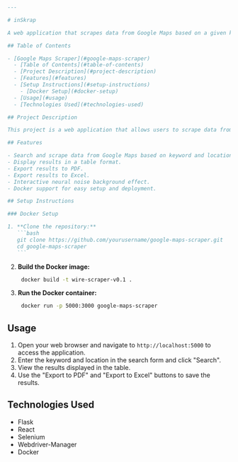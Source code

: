 ````markdown
---

# inSkrap

A web application that scrapes data from Google Maps based on a given keyword and location, and displays the results. Users can export the results to PDF and Excel formats. Now with Docker support!

## Table of Contents

- [Google Maps Scraper](#google-maps-scraper)
  - [Table of Contents](#table-of-contents)
  - [Project Description](#project-description)
  - [Features](#features)
  - [Setup Instructions](#setup-instructions)
    - [Docker Setup](#docker-setup)
  - [Usage](#usage)
  - [Technologies Used](#technologies-used)

## Project Description

This project is a web application that allows users to scrape data from Google Maps based on a specified keyword and location. The application displays the results in a table and provides options to export the data to PDF and Excel formats. Now, the application can be easily set up and run using Docker.

## Features

- Search and scrape data from Google Maps based on keyword and location.
- Display results in a table format.
- Export results to PDF.
- Export results to Excel.
- Interactive neural noise background effect.
- Docker support for easy setup and deployment.

## Setup Instructions

### Docker Setup

1. **Clone the repository:**
   ```bash
   git clone https://github.com/yourusername/google-maps-scraper.git
   cd google-maps-scraper
   ```
````

2. **Build the Docker image:**

   ```bash
    docker build -t wire-scraper-v0.1 .
   ```

3. **Run the Docker container:**
   ```bash
    docker run -p 5000:3000 google-maps-scraper
   ```

## Usage

1. Open your web browser and navigate to `http://localhost:5000` to access the application.
2. Enter the keyword and location in the search form and click "Search".
3. View the results displayed in the table.
4. Use the "Export to PDF" and "Export to Excel" buttons to save the results.

## Technologies Used

- Flask
- React
- Selenium
- Webdriver-Manager
- Docker
